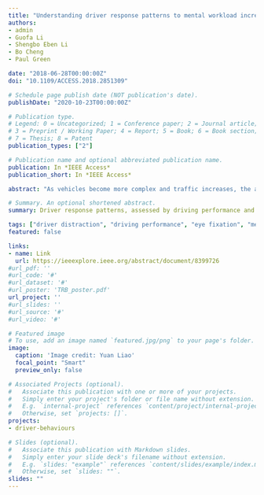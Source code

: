 ```yaml
---
title: "Understanding driver response patterns to mental workload increase in typical driving scenarios"
authors:
- admin
- Guofa Li
- Shengbo Eben Li
- Bo Cheng
- Paul Green

date: "2018-06-28T00:00:00Z"
doi: "10.1109/ACCESS.2018.2851309"

# Schedule page publish date (NOT publication's date).
publishDate: "2020-10-23T00:00:00Z"

# Publication type.
# Legend: 0 = Uncategorized; 1 = Conference paper; 2 = Journal article;
# 3 = Preprint / Working Paper; 4 = Report; 5 = Book; 6 = Book section;
# 7 = Thesis; 8 = Patent
publication_types: ["2"]

# Publication name and optional abbreviated publication name.
publication: In *IEEE Access*
publication_short: In *IEEE Access*

abstract: "As vehicles become more complex and traffic increases, the associated mental workload of driving should increase, potentially compromising driving safety. As mental workload increases (as measured by the detection response time task), does how people drive (as assessed by driving performance and eye fixations) change? How does driving experience impact on such response patterns? To address those questions, data were collected in a motion-based driving simulator. Two driving scenarios were examined, a stop-controlled intersection (high workload-16 participants, 320 trials) and speed-limited highway (low workload-11 participants, 264 trials). In each scenario, in half of the trials, the participants were required to complete or not to complete a distracting secondary task. Hierarchical cluster analysis was used to identify driver response patterns. For highway driving, they are: (1) increased eye fixation variability and unchanged driving performance and (2) unchanged fixation variability and increased mean speed. For intersection driving, they are: (1) increased; (2) decreased fixation variability both with decreased speed (mean and variance); and (3) increased fixation variability with increased speed. Eye fixation variability was more strongly associated with increased mental workload than other driving performance statistics. Furthermore, in contrast to prior research, changes in driving performance and eye fixations were not necessarily correlated with each other as mental workload increased. Novice drivers exhibit higher gaze variability, and they are more prone to maintain vehicle control than experienced drivers."

# Summary. An optional shortened abstract.
summary: Driver response patterns, assessed by driving performance and eye fixations, to mental workload increases, as measured by the detection response task.

tags: ["driver distraction", "driving performance", "eye fixation", "mental workload", "multitask"]
featured: false

links:
- name: Link
  url: https://ieeexplore.ieee.org/abstract/document/8399726
#url_pdf: ''
#url_code: '#'
#url_dataset: '#'
#url_poster: 'TRB_poster.pdf'
url_project: ''
#url_slides: ''
#url_source: '#'
#url_video: '#'

# Featured image
# To use, add an image named `featured.jpg/png` to your page's folder.
image:
  caption: 'Image credit: Yuan Liao'
  focal_point: "Smart"
  preview_only: false

# Associated Projects (optional).
#   Associate this publication with one or more of your projects.
#   Simply enter your project's folder or file name without extension.
#   E.g. `internal-project` references `content/project/internal-project/index.md`.
#   Otherwise, set `projects: []`.
projects:
- driver-behaviours

# Slides (optional).
#   Associate this publication with Markdown slides.
#   Simply enter your slide deck's filename without extension.
#   E.g. `slides: "example"` references `content/slides/example/index.md`.
#   Otherwise, set `slides: ""`.
slides: ""
---
```

